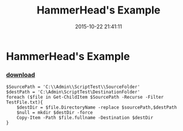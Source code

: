 ﻿---
pid:            6065
poster:         BattleChicken
title:          HammerHead's Example
date:           2015-10-22 21:41:11
format:         posh
parent:         0
parent:         0

---

# HammerHead's Example

### [download](6065.ps1)



```posh
$SourcePath = 'C:\\Admin\\ScriptTest\\SourceFolder'
$destPath = 'C:\Admin\ScriptTest\DestinationFolder'
foreach ($file in Get-ChildItem $SourcePath -Recurse -Filter TestFile.txt){
    $destDir = $file.DirectoryName -replace $sourcePath,$destPath
    $null = mkdir $destDir -force
    Copy-Item -Path $file.fullname -Destination $destDir
}
```
